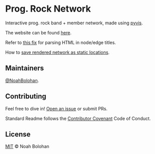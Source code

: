 # Prog. Rock Network

Interactive prog. rock band + member network, made using [pyvis](https://pyvis.readthedocs.io/en/latest/index.html).

The website can be found [here](https://noahbolohan.github.io/prog-rock-network/).

Refer to [this fix](https://gist.github.com/yllowcool/1d21a38a02595b88f99547b98d92411f) for parsing HTML in node/edge titles.

How to [save rendered network as static locations](https://stackoverflow.com/a/73223365).

## Maintainers

[@NoahBolohan](https://github.com/NoahBolohan).

## Contributing

Feel free to dive in! [Open an issue](https://github.com/NoahBolohan/prog-rock-network/issues/new) or submit PRs.

Standard Readme follows the [Contributor Covenant](http://contributor-covenant.org/version/1/3/0/) Code of Conduct.

## License

[MIT](LICENSE) © Noah Bolohan
